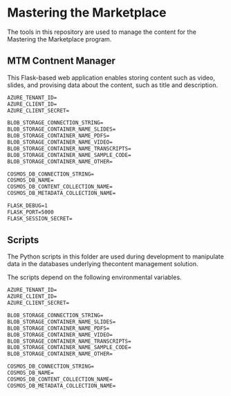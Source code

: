 # Mastering the Marketplace

The tools in this repository are used to manage the content for the Mastering the Marketplace program.

## MTM Contnent Manager

This Flask-based web application enables storing content such as video, slides, and provising data about the content, such as title and description.

```cmd
AZURE_TENANT_ID=
AZURE_CLIENT_ID=
AZURE_CLIENT_SECRET=

BLOB_STORAGE_CONNECTION_STRING=
BLOB_STORAGE_CONTAINER_NAME_SLIDES=
BLOB_STORAGE_CONTAINER_NAME_PDFS=
BLOB_STORAGE_CONTAINER_NAME_VIDEO=
BLOB_STORAGE_CONTAINER_NAME_TRANSCRIPTS=
BLOB_STORAGE_CONTAINER_NAME_SAMPLE_CODE=
BLOB_STORAGE_CONTAINER_NAME_OTHER=

COSMOS_DB_CONNECTION_STRING=
COSMOS_DB_NAME=
COSMOS_DB_CONTENT_COLLECTION_NAME=
COSMOS_DB_METADATA_COLLECTION_NAME=

FLASK_DEBUG=1 
FLASK_PORT=5000
FLASK_SESSION_SECRET=
```

## Scripts

The Python scripts in this folder are used during development to manipulate data in the databases underlying thecontent management solution.

The scripts depend on the following environmental variables.

```cmd
AZURE_TENANT_ID=
AZURE_CLIENT_ID=
AZURE_CLIENT_SECRET=

BLOB_STORAGE_CONNECTION_STRING=
BLOB_STORAGE_CONTAINER_NAME_SLIDES=
BLOB_STORAGE_CONTAINER_NAME_PDFS=
BLOB_STORAGE_CONTAINER_NAME_VIDEO=
BLOB_STORAGE_CONTAINER_NAME_TRANSCRIPTS=
BLOB_STORAGE_CONTAINER_NAME_SAMPLE_CODE=
BLOB_STORAGE_CONTAINER_NAME_OTHER=

COSMOS_DB_CONNECTION_STRING=
COSMOS_DB_NAME=
COSMOS_DB_CONTENT_COLLECTION_NAME=
COSMOS_DB_METADATA_COLLECTION_NAME=
```